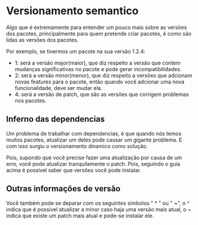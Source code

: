 # Versionamento semantico

Algo que é extremamente para entender um pouco mais sobre as versões dos pacotes, principalmente para quem pretende criar pacotes, é como são lidas as versões dos pacotes.

Por exemplo, se tivermos um pacote na sua versão 1.2.4:

* 1: será a versão major(maior), que diz respeito a versão que contem mudanças significativas no pacote e pode gerar incompatibilidades.
* 2: será a versão minor(menor), que diz respeito a versões que adcionam novas features para o pacote, então quando você adcionar uma nova funcionalidade, deve ser mudar ela.
* 4: será a versão de patch, que são as versões que corrigem problemas nos pacotes. 

## Inferno das dependencias

Um problema de trabalhar com dependencias, é que quando nós temos muitos pacotes, atualizar um deles pode causar um gigante problema. E com isso surgiu o versionamento dinamico como solução. 

Pois, supondo que você precise fazer uma atualização por causa de um erro, você pode atualizar tranquilamente o patch. Pois, seguindo o guia acima é possível saber que versões você pode instalar. 

## Outras informações de versão

Você também pode se deparar com os seguintes simbolos " **^** " ou " **~**", o ^ indica que é possível atualizar a minor caso haja uma versão mais atual, o ~ indica que existe um patch mais atual e pode-se instalar ele. 